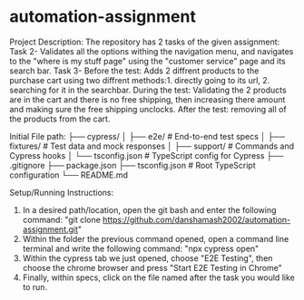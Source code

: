 # automation-assignment

Project Description:
The repository has 2 tasks of the given assignment:
  Task 2- Validates all the options withing the navigation menu, 
          and navigates to the "where is my stuff page" using the "customer service" page and its search bar.
  Task 3- Before the test: Adds 2 diffrent products to the purchase cart using two diffrent methods:1. directly going to its url, 2. searching for it in the searchbar.
          During the test: Validating the 2 products are in the cart and there is no free shipping, then increasing there amount and making sure the free shipping unclocks.
          After the test: removing all of the products from the cart.


Initial File path:
├── cypress/
│ ├── e2e/ # End-to-end test specs
│ ├── fixtures/ # Test data and mock responses
│ ├── support/ # Commands and Cypress hooks
│ └── tsconfig.json # TypeScript config for Cypress
├── .gitignore
├── package.json
├── tsconfig.json # Root TypeScript configuration
└── README.md

Setup/Running Instructions:
1. In a desired path/location, open the git bash and enter the following command: "git clone https://github.com/danshamash2002/automation-assignment.git"
2. Within the folder the previous command opened, open a command line terminal and write the following command: "npx cypress open"
3. Within the cypress tab we just opened, choose "E2E Testing", then choose the chrome browser and press "Start E2E Testing in Chrome"
4. Finally, within specs, click on the file named after the task you would like to run.
